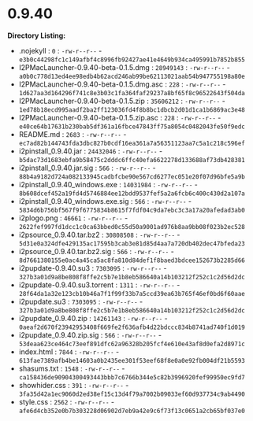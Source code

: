 0.9.40
======

**Directory Listing:**

 - .nojekyll : `0` : `-rw-r--r--` - `e3b0c44298fc1c149afbf4c8996fb92427ae41e4649b934ca495991b7852b855`
 - I2PMacLauncher-0.9.40-beta-0.1.5.dmg : `28949143` : `-rw-r--r--` - `a0b0c778d13ed4ee98edb4b62acd246ab99be62113021aab54b947755198a80e`
 - I2PMacLauncher-0.9.40-beta-0.1.5.dmg.asc : `228` : `-rw-r--r--` - `1d627aa3d164296f741c8e3b03c1fa364faf29237a8bf65f8c96522643f504da`
 - I2PMacLauncher-0.9.40-beta-0.1.5.zip : `35606212` : `-rw-r--r--` - `1ed78b18ecd995aadf2ba2ff123036fd4f8b8bc1dbcb2d01d1ca1b6869ac3e48`
 - I2PMacLauncher-0.9.40-beta-0.1.5.zip.asc : `228` : `-rw-r--r--` - `e40ce64b17631b230bab5df361a16fbce47843ff75a8054c0482043fe50f9edc`
 - README.md : `2683` : `-rw-r--r--` - `ec7ad82b144743fda3dbc827b0cdf16ea361a7a56351123aa7c5a1c218c596ef`
 - i2pinstall_0.9.40.jar : `24432046` : `-rw-r--r--` - `b5dac73d1683ebfa9b58475c2dddc6ffc40efa6622278d133688af73db428381`
 - i2pinstall_0.9.40.jar.sig : `566` : `-rw-r--r--` - `88b4a9182d724a082133945cadbfcbe90e567cd6277ec051e20f07d96bfe5a9b`
 - i2pinstall_0.9.40_windows.exe : `14031984` : `-rw-r--r--` - `8b608dcef452a19fd4d5746884ee12bdd9537fef5a2a6fcb6c400c430d2a107a`
 - i2pinstall_0.9.40_windows.exe.sig : `566` : `-rw-r--r--` - `5834d6b756bf567f9f6775834b8615f7fdf04c9da7ebc3c3a17a20afedad3ab0`
 - i2plogo.png : `46661` : `-rw-r--r--` - `2622fef997fd1dcc1c0ca63bbed0c55d50a9001ad976b8aa9bb08f023b2ec528`
 - i2psource_0.9.40.tar.bz2 : `30808508` : `-rw-r--r--` - `5d31e0a324dfe429135ac17595b3cab3e81d85d4aa7a720db402dec47bfeda23`
 - i2psource_0.9.40.tar.bz2.sig : `566` : `-rw-r--r--` - `8d7661380155e0ac4a45ca5ac8fa810d84def1f8baed3bdcee152673b2285d66`
 - i2pupdate-0.9.40.su3 : `7303095` : `-rw-r--r--` - `327b3a01d9a8be808f8ffe2c5b7e1b8eb586640a14b103212f252c1c2d56d2dc`
 - i2pupdate-0.9.40.su3.torrent : `1311` : `-rw-r--r--` - `28f64da1a32e123cb10b46a7f1f99f33b7a5ccd39ea63b765f46ef0bd6f60aae`
 - i2pupdate.su3 : `7303095` : `-rw-r--r--` - `327b3a01d9a8be808f8ffe2c5b7e1b8eb586640a14b103212f252c1c2d56d2dc`
 - i2pupdate_0.9.40.zip : `14261143` : `-rw-r--r--` - `0aeaf2d670f23942953408f669fe2f636afb4d22bdccc834b8741ad740f1d019`
 - i2pupdate_0.9.40.zip.sig : `566` : `-rw-r--r--` - `53deaa623ce464c73eef891dfc62a96328b205fcf4e610e43af8d0efa2d8971c`
 - index.html : `7844` : `-rw-r--r--` - `613fae7389afb4be14603a0b2435ee301f53eef68f8e0a0e92fb004df21b5593`
 - shasums.txt : `1548` : `-rw-r--r--` - `ca158436de90904300493443bbb7c6766b344e5c82b3996920fef99950ec9fd7`
 - showhider.css : `391` : `-rw-r--r--` - `3fa35d42a1ec9060d2ed38ef15c13d4f79a7002b09033ef60d937734c9ab4490`
 - style.css : `2562` : `-rw-r--r--` - `afe6d4cb352e0b7b303228d06902d7eb9a42e9c6f73f13c0651a2cb65bf037e0`

